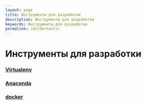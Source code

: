 ```yaml
---
layout: page
title: Инструменты для разработки
description: Инструменты для разработки
keywords: Инструменты для разработки
permalink: /ds/devtools/
---
```


# Инструменты для разработки

### [Virtualenv](/ds/devtools/python/virtualenv/)

### [Anaconda](/ds/devtools/python/anaconda/)

### [docker](/ds/devtools/python/docker/)
